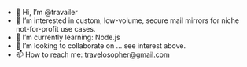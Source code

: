 - 👋 Hi, I’m @travailer
- 👀 I’m interested in custom, low-volume, secure mail mirrors for niche not-for-profit use cases.
- 🌱 I’m currently learning: Node.js
- 💞️ I’m looking to collaborate on ... see interest above.
- 📫 How to reach me: travelosopher@gmail.com

<!---
travailer/travailer is a ✨ special ✨ repository because its `README.md` (this file) appears on your GitHub profile.
You can click the Preview link to take a look at your changes.
--->
